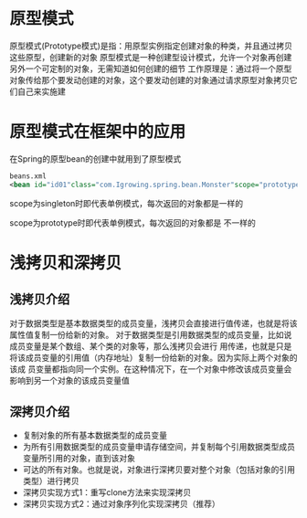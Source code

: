 # 原型模式

原型模式(Prototype模式)是指：用原型实例指定创建对象的种类，并且通过拷贝这些原型，创建新的对象
原型模式是一种创建型设计模式，允许一个对象再创建另外一个可定制的对象，无需知道如何创建的细节
工作原理是：通过将一个原型对象传给那个要发动创建的对象，这个要发动创建的对象通过请求原型对象拷贝它们自己来实施建

# 原型模式在框架中的应用

在Spring的原型bean的创建中就用到了原型模式

```xml
beans.xml
<bean id="id01"class="com.Igrowing.spring.bean.Monster"scope="prototype"/>
```

scope为singleton时即代表单例模式，每次返回的对象都是一样的

scope为prototype时即代表单例模式，每次返回的对象都是 不一样的



# 浅拷贝和深拷贝

## 浅拷贝介绍

对于数据类型是基本数据类型的成员变量，浅拷贝会直接进行值传递，也就是将该属性值复制一份给新的对象。
对于数据类型是引用数据类型的成员变量，比如说成员变量是某个数组、某个类的对象等，那么浅拷贝会进行
用传递，也就是只是将该成员变量的引用值（内存地址）复制一份给新的对象。因为实际上两个对象的该成
员变量都指向同一个实例。在这种情况下，在一个对象中修改该成员变量会影响到另一个对象的该成员变量值

## 深拷贝介绍

* 复制对象的所有基本数据类型的成员变量
* 为所有引用数据类型的成员变量申请存储空间，并复制每个引用数据类型成员变量所引用的对象，直到该对象
* 可达的所有对象。也就是说，对象进行深拷贝要对整个对象（包括对象的引用类型）进行拷贝
* 深拷贝实现方式1：重写clone方法来实现深拷贝
* 深拷贝实现方式2：通过对象序列化实现深拷贝（推荐）